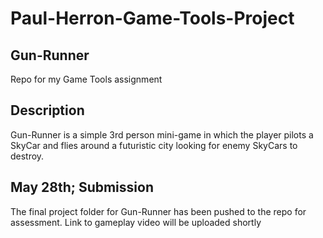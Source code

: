 # Paul-Herron-Game-Tools-Project

## Gun-Runner

Repo for my Game Tools assignment

## Description

Gun-Runner is a simple 3rd person mini-game in which the player pilots a SkyCar and flies around a futuristic city looking for enemy SkyCars to destroy.

## May 28th; Submission

The final project folder for Gun-Runner has been pushed to the repo for assessment. Link to gameplay video will be uploaded shortly
